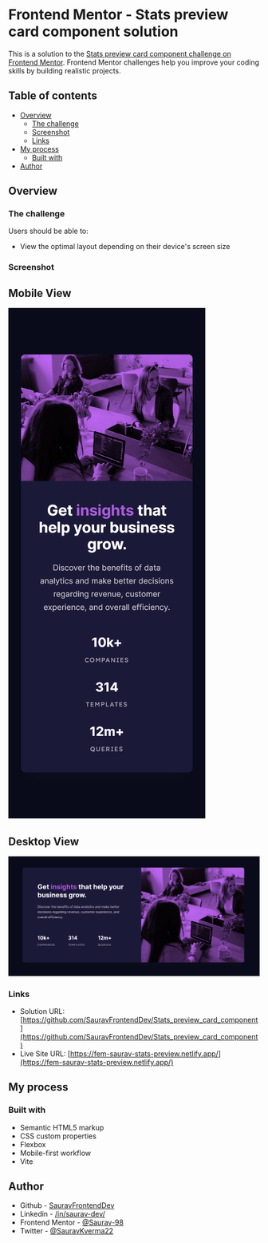 # Frontend Mentor - Stats preview card component solution

This is a solution to the [Stats preview card component challenge on Frontend Mentor](https://www.frontendmentor.io/challenges/stats-preview-card-component-8JqbgoU62). Frontend Mentor challenges help you improve your coding skills by building realistic projects.

## Table of contents

- [Overview](#overview)
  - [The challenge](#the-challenge)
  - [Screenshot](#screenshot)
  - [Links](#links)
- [My process](#my-process)
  - [Built with](#built-with)
- [Author](#author)

## Overview

### The challenge

Users should be able to:

- View the optimal layout depending on their device's screen size

### Screenshot

## Mobile View

![](./assets/screenshots/mobile_03.png)

## Desktop View

![](./assets/screenshots/desktop_03.png)

### Links

- Solution URL: [https://github.com/SauravFrontendDev/Stats_preview_card_component](https://github.com/SauravFrontendDev/Stats_preview_card_component)
- Live Site URL: [https://fem-saurav-stats-preview.netlify.app/](https://fem-saurav-stats-preview.netlify.app/)

## My process

### Built with

- Semantic HTML5 markup
- CSS custom properties
- Flexbox
- Mobile-first workflow
- Vite

## Author

- Github - [SauravFrontendDev](https://github.com/SauravFrontendDev)
- Linkedin - [/in/saurav-dev/](https://www.linkedin.com/in/saurav-dev/)
- Frontend Mentor - [@Saurav-98](https://www.frontendmentor.io/profile/Saurav-98)
- Twitter - [@SauravKverma22](https://twitter.com/SauravKverma22)
